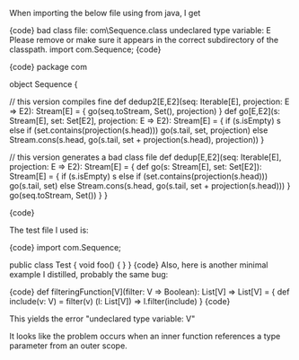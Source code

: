 When importing the below file using from java, I get

{code}
bad class file: com\Sequence.class
undeclared type variable: E
Please remove or make sure it appears in the correct subdirectory of the classpath.
import com.Sequence;
{code}

{code}
package com

object Sequence {

  // this version compiles fine
  def dedup2[E,E2](seq: Iterable[E], projection: E => E2): Stream[E] = {
    go(seq.toStream, Set(), projection)
  }
  def go[E,E2](s: Stream[E], set: Set[E2], projection: E => E2): Stream[E] = { 
    if (s.isEmpty) s
    else if (set.contains(projection(s.head))) go(s.tail, set, projection)
    else Stream.cons(s.head, go(s.tail, set + projection(s.head), projection))
  }

  // this version generates a bad class file
  def dedup[E,E2](seq: Iterable[E], projection: E => E2): Stream[E] = {
    def go(s: Stream[E], set: Set[E2]): Stream[E] = { 
      if (s.isEmpty) s
      else if (set.contains(projection(s.head))) go(s.tail, set)
      else Stream.cons(s.head, go(s.tail, set + projection(s.head)))
    }
    go(seq.toStream, Set())
  }
}

{code}

The test file I used is: 

{code}
import com.Sequence;

public class Test {
  void foo() { 
  }
}
{code}
Also, here is another minimal example I distilled, probably the same bug:

{code}
  def filteringFunction[V](filter: V => Boolean): List[V] => List[V] = {
    def include(v: V) = 
      filter(v)
    (l: List[V]) => l.filter(include)
  }
{code}

This yields the error "undeclared type variable: V"

It looks like the problem occurs when an inner function references a type parameter from an outer scope.
